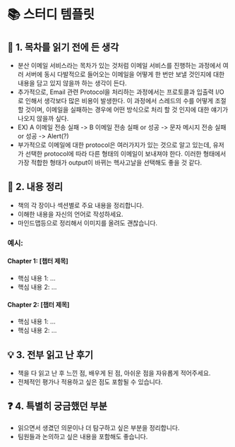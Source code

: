 # 📚 스터디 템플릿

## 📖 1. 목차를 읽기 전에 든 생각
- 분산 이메일 서비스라는 목차가 있는 것처럼 이메일 서비스를 진행하는 과정에서 여러 서버에 동시 다발적으로 들어오는 이메일을 어떻게 한 번만 보낼 것인지에 대한 내용을 담고 있지 않을까 하는 생각이 든다.
- 추가적으로, Email 관련 Protocol을 처리하는 과정에서는 프로토콜과 입출력 I/O로 인해서 생각보다 많은 비용이 발생한다. 이 과정에서 스레드의 수를 어떻게 조절 할 것이며, 이메일을 실패하는 경우에 어떤 방식으로 처리 할 것 인지에 대한 얘기가 나오지 않을까 싶다.
- EX) A 이메일 전송 실패 -> B 이메일 전송 실패 or 성공 -> 문자 메시지 전송 실패 or 성공 -> Alert(?)
- 부가적으로 이메일에 대한 protocol은 여러가지가 있는 것으로 알고 있는데, 유저가 선택한 protocol에 따라 다른 형태의 이메일이 보내져야 한다. 이러한 형태에서 가장 적합한 형태가 output이 바뀌는 헥사고날을 선택해도 좋을 것 같다.

## 📝 2. 내용 정리
- 책의 각 장이나 섹션별로 주요 내용을 정리합니다.
- 이해한 내용을 자신의 언어로 작성하세요.
- 마인드맵등으로 정리해서 이미지를 올려도 괜찮습니다.

### 예시:
#### Chapter 1: [챕터 제목]
- 핵심 내용 1: ...
- 핵심 내용 2: ...

#### Chapter 2: [챕터 제목]
- 핵심 내용 1: ...
- 핵심 내용 2: ...

## 💡 3. 전부 읽고 난 후기
- 책을 다 읽고 난 후 느낀 점, 배우게 된 점, 아쉬운 점을 자유롭게 적어주세요.
- 전체적인 평가나 적용하고 싶은 점도 포함될 수 있습니다.

## ❓ 4. 특별히 궁금했던 부분
- 읽으면서 생겼던 의문이나 더 탐구하고 싶은 부분을 정리합니다.
- 팀원들과 논의하고 싶은 내용을 포함해도 좋습니다.
